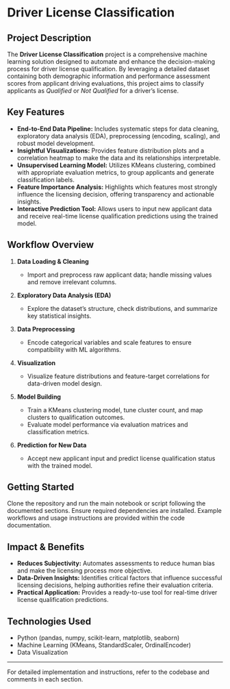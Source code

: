 # Driver License Classification

## Project Description

The **Driver License Classification** project is a comprehensive machine learning solution designed to automate and enhance the decision-making process for driver license qualification. By leveraging a detailed dataset containing both demographic information and performance assessment scores from applicant driving evaluations, this project aims to classify applicants as *Qualified* or *Not Qualified* for a driver’s license.

## Key Features

- **End-to-End Data Pipeline:** Includes systematic steps for data cleaning, exploratory data analysis (EDA), preprocessing (encoding, scaling), and robust model development.
- **Insightful Visualizations:** Provides feature distribution plots and a correlation heatmap to make the data and its relationships interpretable.
- **Unsupervised Learning Model:** Utilizes KMeans clustering, combined with appropriate evaluation metrics, to group applicants and generate classification labels.
- **Feature Importance Analysis:** Highlights which features most strongly influence the licensing decision, offering transparency and actionable insights.
- **Interactive Prediction Tool:** Allows users to input new applicant data and receive real-time license qualification predictions using the trained model.

## Workflow Overview

1. **Data Loading & Cleaning**
   - Import and preprocess raw applicant data; handle missing values and remove irrelevant columns.

2. **Exploratory Data Analysis (EDA)**
   - Explore the dataset’s structure, check distributions, and summarize key statistical insights.

3. **Data Preprocessing**
   - Encode categorical variables and scale features to ensure compatibility with ML algorithms.

4. **Visualization**
   - Visualize feature distributions and feature-target correlations for data-driven model design.

5. **Model Building**
   - Train a KMeans clustering model, tune cluster count, and map clusters to qualification outcomes.
   - Evaluate model performance via evaluation matrices and classification metrics.

6. **Prediction for New Data**
   - Accept new applicant input and predict license qualification status with the trained model.

## Getting Started

Clone the repository and run the main notebook or script following the documented sections. Ensure required dependencies are installed. Example workflows and usage instructions are provided within the code documentation.

## Impact & Benefits

- **Reduces Subjectivity:** Automates assessments to reduce human bias and make the licensing process more objective.
- **Data-Driven Insights:** Identifies critical factors that influence successful licensing decisions, helping authorities refine their evaluation criteria.
- **Practical Application:** Provides a ready-to-use tool for real-time driver license qualification predictions.

## Technologies Used

- Python (pandas, numpy, scikit-learn, matplotlib, seaborn)
- Machine Learning (KMeans, StandardScaler, OrdinalEncoder)
- Data Visualization

---

For detailed implementation and instructions, refer to the codebase and comments in each section.

